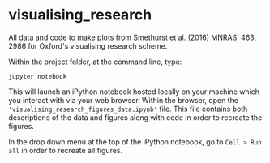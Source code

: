 # visualising_research
All data and code to make plots from Smethurst et al. (2016) MNRAS, 463, 2986 for Oxford's visualising research scheme. 

Within the project folder, at the command line, type:
 
    jupyter notebook

This will launch an iPython notebook hosted locally on your machine which you interact with via your web browser. Within the browser, open the ```'visualising_research_figures_data.ipynb'``` file. This file contains both descriptions of the data and figures along with code in order to recreate the figures. 

In the drop down menu at the top of the iPython notebook, go to ```Cell > Run all``` in order to recreate all figures. 
